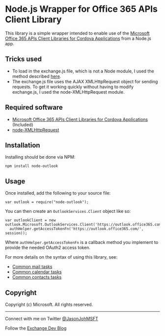 # Node.js Wrapper for Office 365 APIs Client Library #

This library is a simple wrapper intended to enable use of the [Microsoft Office 365 APIs Client Libraries for Cordova Applications](https://www.nuget.org/packages/Microsoft.Office365.ClientLib.JS/) from a Node.js app.

## Tricks used ##

- To load in the exchange.js file, which is not a Node module, I used the method described [here](http://stackoverflow.com/questions/5171213/load-vanilla-javascript-libraries-into-node-js).
- The exchange.js file uses the AJAX XMLHttpRequest object for sending requests. To get it working quickly without having to modify exchange.js, I used the node-XMLHttpRequest module.

## Required software ##

- [Microsoft Office 365 APIs Client Libraries for Cordova Applications](https://www.nuget.org/packages/Microsoft.Office365.ClientLib.JS/) (Included)
- [node-XMLHttpRequest](https://github.com/driverdan/node-XMLHttpRequest)

## Installation ##

Installing should be done via NPM:

    npm install node-outlook

## Usage ##

Once installed, add the following to your source file:

    var outlook = require("node-outlook");

You can then create an `OutlookServices.Client` object like so:

    var outlookClient = new outlook.Microsoft.OutlookServices.Client('https://outlook.office365.com/api/v1.0',  
      authHelper.getAccessTokenFn('https://outlook.office365.com/', session)); 

Where `authHelper.getAccessTokenFn` is a callback method you implement to provide the needed OAuth2 access token.

For more details on the syntax of using this library, see:

- [Common mail tasks](https://msdn.microsoft.com/office/office365/HowTo/common-mail-tasks-client-library)
- [Common calendar tasks](https://msdn.microsoft.com/en-us/office/office365/howto/common-calendar-tasks-client-library)
- [Common contacts tasks](https://msdn.microsoft.com/en-us/office/office365/howto/common-contacts-tasks-client-library)

## Copyright ##

Copyright (c) Microsoft. All rights reserved.

----------
Connect with me on Twitter [@JasonJohMSFT](https://twitter.com/JasonJohMSFT)

Follow the [Exchange Dev Blog](http://blogs.msdn.com/b/exchangedev/)
